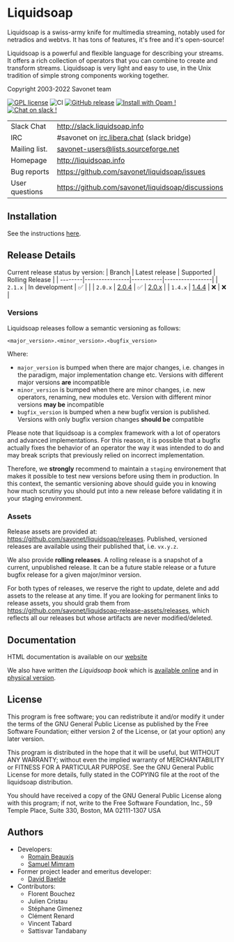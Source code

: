 # Liquidsoap

Liquidsoap is a swiss-army knife for multimedia streaming, notably
used for netradios and webtvs. It has tons of features, it's free and it's
open-source!

Liquidsoap is a powerful and flexible language for describing your streams. It
offers a rich collection of operators that you can combine to create and
transform streams. Liquidsoap is very light and easy to use, in the Unix
tradition of simple strong components working together.

Copyright 2003-2022 Savonet team

[![GPL license](https://img.shields.io/badge/License-GPL-green.svg)](https://github.com/savonet/liquidsoap/blob/master/COPYING)
![CI](https://github.com/savonet/liquidsoap/workflows/CI/badge.svg)
[![GitHub release](https://img.shields.io/github/release/savonet/liquidsoap.svg)](https://GitHub.com/savonet/liquidsoap/releases/)
[![Install with Opam !](https://img.shields.io/badge/Install%20with-Opam-1abc9c.svg)](http://opam.ocaml.org/packages/liquidsoap/)
[![Chat on slack !](https://img.shields.io/badge/Chat%20on-Slack-1a1f9c.svg)](http://slack.liquidsoap.info/)

|                |                                              |
| -------------- | -------------------------------------------- |
| Slack Chat     | http://slack.liquidsoap.info                 |
| IRC            | #savonet on [irc.libera.chat](https://libera.chat/) (slack bridge)  |
| Mailing list.  | savonet-users@lists.sourceforge.net          |
| Homepage       | http://liquidsoap.info                       |
| Bug reports    | https://github.com/savonet/liquidsoap/issues |
| User questions | https://github.com/savonet/liquidsoap/discussions |

## Installation

See the instructions [here](https://www.liquidsoap.info/doc.html?path=install.html).

## Release Details

Current release status by version:
| Branch  | Latest release | Supported | Rolling Release |
| --------|----------------|-----------|-----------------|
| `2.1.x` | In development | ✅        |                 |
| `2.0.x` | [2.0.4](https://github.com/savonet/liquidsoap/releases/tag/v2.0.4)        | ✅        | [2.0.x](https://github.com/savonet/liquidsoap/releases/tag/rolling-release-v2.0.x) |
| `1.4.x` | [1.4.4](https://github.com/savonet/liquidsoap/releases/tag/v1.4.4)        | ❌        | ❌              |

### Versions

Liquidsoap releases follow a semantic versioning as follows:
```
<major_version>.<minor_version>.<bugfix_version>
```
Where:
* `major_version` is bumped when there are major changes, i.e. changes in the paradigm, major implementation change etc. Versions with different major versions **are** incompatible
* `minor_version` is bumped when there are minor changes, i.e. new operators, renaming, new modules etc. Version with different minor versions **may be** incompatible
* `bugfix_version` is bumped when a new bugfix version is published. Versions with only bugfix version changes **should be** compatible

Please note that liquidsoap is a complex framework with a lot of operators and advanced implementations. For this reason, it is possible that a bugfix actually fixes the behavior of an operator the way it was intended to do and may break scripts that previously relied on incorrect implementation.

Therefore, we **strongly** recommend to maintain a `staging` environement that makes it possible to test new versions before using them in production. In this context, the semantic versioning above should guide you in knowing how much scrutiny you should put into a new release before validating it in your staging environment.

### Assets

Release assets are provided at: https://github.com/savonet/liquidsoap/releases. Published, versioned releases are available using their published that, i.e. `vx.y.z`.

We also provide **rolling releases**. A rolling release is a snapshot of a current, unpublished release. It can be a future stable release or a future bugfix release for a given major/minor version.

For both types of releases, we reserve the right to update, delete and add assets to the release at any time. If you are looking for permanent links to release assets, you should grab them from https://github.com/savonet/liquidsoap-release-assets/releases, which reflects all our releases but whose artifacts are never modified/deleted.

## Documentation

HTML documentation is available on our [website](http://liquidsoap.info)

We also have written _the Liquidsoap book_ which is [available
online](http://www.liquidsoap.info/book/book.pdf) and in [physical
version](https://www.amazon.com/dp/B095PVTYR3).

## License

This program is free software; you can redistribute it and/or modify it under
the terms of the GNU General Public License as published by the Free Software
Foundation; either version 2 of the License, or (at your option) any later
version.

This program is distributed in the hope that it will be useful, but WITHOUT ANY
WARRANTY; without even the implied warranty of MERCHANTABILITY or FITNESS FOR A
PARTICULAR PURPOSE.  See the GNU General Public License for more details, fully
stated in the COPYING file at the root of the liquidsoap distribution.

You should have received a copy of the GNU General Public License along with
this program; if not, write to the Free Software Foundation, Inc., 59 Temple
Place, Suite 330, Boston, MA 02111-1307 USA

## Authors

* Developers:
  * [Romain Beauxis](https://github.com/toots)
  * [Samuel Mimram](http://www.mimram.fr)
* Former project leader and emeritus developer:
  * [David Baelde](http://www.lsv.fr/~baelde/)
* Contributors:
  * Florent   Bouchez
  * Julien    Cristau
  * Stéphane  Gimenez
  * Clément   Renard
  * Vincent   Tabard
  * Sattisvar Tandabany
